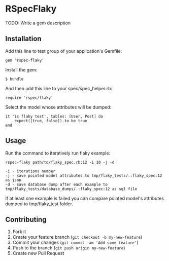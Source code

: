# RSpecFlaky

TODO: Write a gem description

## Installation

Add this line to test group of your application's Gemfile:

    gem 'rspec-flaky'

Install the gem:

    $ bundle

And then add this line to your spec/spec_helper.rb:

    require 'rspec/flaky'

Select the model whose attributes will be dumped:

    it 'is flaky test', tables: [User, Post] do
        expect([true, false]).to be true
    end

## Usage

Run the command to iteratively run flaky example:

    rspec-flaky path/to/flaky_spec.rb:12 -i 10 -j -d

    -i - iterations number
    -j - save pointed model attributes to tmp/flaky_tests/.:flaky_spec:12 as json
    -d - save database dump after each example to tmp/flaky_tests/database_dumps/.:flaky_spec:12 as sql file

If at least one example is failed you can compare pointed model's attributes dumped to tmp/flaky_test folder.

## Contributing

1. Fork it
2. Create your feature branch (`git checkout -b my-new-feature`)
3. Commit your changes (`git commit -am 'Add some feature'`)
4. Push to the branch (`git push origin my-new-feature`)
5. Create new Pull Request